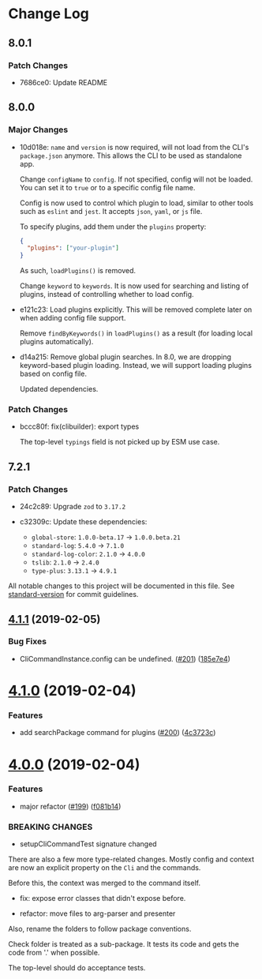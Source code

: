 # Change Log

## 8.0.1

### Patch Changes

- 7686ce0: Update README

## 8.0.0

### Major Changes

- 10d018e: `name` and `version` is now required, will not load from the CLI's `package.json` anymore.
  This allows the CLI to be used as standalone app.

  Change `configName` to `config`.
  If not specified, config will not be loaded.
  You can set it to `true` or to a specific config file name.

  Config is now used to control which plugin to load,
  similar to other tools such as `eslint` and `jest`.
  It accepts `json`, `yaml`, or `js` file.

  To specify plugins, add them under the `plugins` property:

  ```json
  {
    "plugins": ["your-plugin"]
  }
  ```

  As such, `loadPlugins()` is removed.

  Change `keyword` to `keywords`. It is now used for searching and listing of plugins,
  instead of controlling whether to load config.

- e121c23: Load plugins explicitly.
  This will be removed complete later on when adding config file support.

  Remove `findByKeywords()` in `loadPlugins()` as a result (for loading local plugins automatically).

- d14a215: Remove global plugin searches.
  In 8.0, we are dropping keyword-based plugin loading.
  Instead, we will support loading plugins based on config file.

  Updated dependencies.

### Patch Changes

- bccc80f: fix(clibuilder): export types

  The top-level `typings` field is not picked up by ESM use case.

## 7.2.1

### Patch Changes

- 24c2c89: Upgrade `zod` to `3.17.2`
- c32309c: Update these dependencies:

  - `global-store`: `1.0.0-beta.17` -> `1.0.0.beta.21`
  - `standard-log`: `5.4.0` -> `7.1.0`
  - `standard-log-color`: `2.1.0` -> `4.0.0`
  - `tslib`: `2.1.0` -> `2.4.0`
  - `type-plus`: `3.13.1` -> `4.9.1`

All notable changes to this project will be documented in this file. See [standard-version](https://github.com/conventional-changelog/standard-version) for commit guidelines.

<a name="4.1.1"></a>

## [4.1.1](https://github.com/unional/clibuilder/compare/v4.1.0...v4.1.1) (2019-02-05)

### Bug Fixes

- CliCommandInstance.config can be undefined. ([#201](https://github.com/unional/clibuilder/issues/201)) ([185e7e4](https://github.com/unional/clibuilder/commit/185e7e4))

<a name="4.1.0"></a>

# [4.1.0](https://github.com/unional/clibuilder/compare/v4.0.0...v4.1.0) (2019-02-04)

### Features

- add searchPackage command for plugins ([#200](https://github.com/unional/clibuilder/issues/200)) ([4c3723c](https://github.com/unional/clibuilder/commit/4c3723c))

<a name="4.0.0"></a>

# [4.0.0](https://github.com/unional/clibuilder/compare/v3.0.0...v4.0.0) (2019-02-04)

### Features

- major refactor ([#199](https://github.com/unional/clibuilder/issues/199)) ([f081b14](https://github.com/unional/clibuilder/commit/f081b14))

### BREAKING CHANGES

- setupCliCommandTest signature changed

There are also a few more type-related changes.
Mostly config and context are now an explicit property on the `Cli` and the commands.

Before this, the context was merged to the command itself.

- fix: expose error classes that didn't expose before.

- refactor: move files to arg-parser and presenter

Also, rename the folders to follow package conventions.

Check folder is treated as a sub-package.
It tests its code and gets the code from '.' when possible.

The top-level should do acceptance tests.

